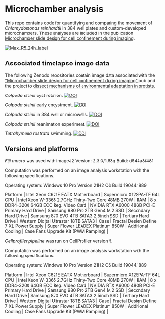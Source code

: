 # Microchamber analysis

This repo contains code for quantifying and comparing the movement of *Chlamydomonas reinhardtii* in 384 well plates and custom-developed microchambers. These analyses are included in the publication [Microchamber slide design for cell confinement during imaging](research.arcadiascience.com/pub/resource-microchamber-slide).

![Max_R5_24h_label](https://user-images.githubusercontent.com/64554648/184939172-52512740-18e8-43ba-8d1f-cdeebbbdb0f8.png)

## Associated timelapse image data 
The following Zenodo repositories contain image data associated with the ["Microchamber slide design for cell confinement during imaging"](research.arcadiascience.com/pub/resource-microchamber-slide) pub and the project to [dissect mechanisms of environmental adaptation in protists](https://research.arcadiascience.com/mechanisms-environmental-adaptation-protists).


*Colpoda steinii* cyst rotation. [![DOI](https://zenodo.org/badge/DOI/10.5281/zenodo.10151314.svg)](https://doi.org/10.5281/zenodo.10151314)


*Colpoda steinii* early encystment. [![DOI](https://zenodo.org/badge/DOI/10.5281/zenodo.10151874.svg)](https://doi.org/10.5281/zenodo.10151874)

*Colpoda steinii* in 384 well or microwells. [![DOI](https://zenodo.org/badge/DOI/10.5281/zenodo.10139789.svg)](https://doi.org/10.5281/zenodo.10139789)

*Colpoda steinii* reanimation experiment. [![DOI](https://zenodo.org/badge/DOI/10.5281/zenodo.10151222.svg)](https://doi.org/10.5281/zenodo.10151222)

*Tetrahymena rostrata* swimming. [![DOI](https://zenodo.org/badge/DOI/10.5281/zenodo.10138859.svg)](https://doi.org/10.5281/zenodo.10138859)

## Versions and platforms
*Fiji macro* was used with ImageJ2 Version: 2.3.0/1.53q Build: d544a3f481

Computation was performed on an image analysis workstation with the following specifications.

Operating system: Windows 10 Pro Version 21H2 OS Build 19044.1889

Platform | Intel Xeon C621E EATX
Motherboard | Supermicro X12SPA-TF 64L
CPU | Intel Xeon W-3365 2.7GHz Thirty-Two Core 48MB 270W |
RAM | 8 x DDR4-3200 64GB ECC Reg.
Video Card | NVIDIA RTX A6000 48GB PCI-E
Primary Hard Drive | Samsung 980 Pro 2TB Gen4 M.2 SSD |
Secondary Hard Drive | Samsung 870 EVO 4TB SATA3 2.5inch SSD |
Tertiary Hard Drive | Western Digital Ultrastar 18TB SATA3 |
Case | Fractal Design Define 7 XL
Power Supply | Super Flower LEADEX Platinum 850W |
Additional Cooling | Case Fans Upgrade Kit (PWM Ramping) |

*Cellprofiler pipeline* was run on CellProfiler version 5.

Computation was performed on an image analysis workstation with the following specifications.

Operating system: Windows 10 Pro Version 21H2 OS Build 19044.1889

Platform | Intel Xeon C621E EATX
Motherboard | Supermicro X12SPA-TF 64L
CPU | Intel Xeon W-3365 2.7GHz Thirty-Two Core 48MB 270W |
RAM | 8 x DDR4-3200 64GB ECC Reg.
Video Card | NVIDIA RTX A6000 48GB PCI-E
Primary Hard Drive | Samsung 980 Pro 2TB Gen4 M.2 SSD |
Secondary Hard Drive | Samsung 870 EVO 4TB SATA3 2.5inch SSD |
Tertiary Hard Drive | Western Digital Ultrastar 18TB SATA3 |
Case | Fractal Design Define 7 XL
Power Supply | Super Flower LEADEX Platinum 850W |
Additional Cooling | Case Fans Upgrade Kit (PWM Ramping) |
